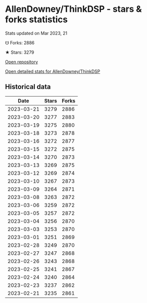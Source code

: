 # AllenDowney/ThinkDSP - stars & forks statistics

Stats updated on Mar 2023, 21

☋ Forks: 2886

★ Stars: 3279

[Open repository](https://github.com/AllenDowney/ThinkDSP)

[Open detailed stats for AllenDowney/ThinkDSP](https://reviewgithub.com/rep/AllenDowney/ThinkDSP)

## Historical data
| Date | Stars | Forks |
|------|-------|-------|
| 2023-03-21 | 3279 | 2886 | 
| 2023-03-20 | 3277 | 2883 | 
| 2023-03-19 | 3275 | 2880 | 
| 2023-03-18 | 3273 | 2878 | 
| 2023-03-16 | 3272 | 2877 | 
| 2023-03-15 | 3272 | 2875 | 
| 2023-03-14 | 3270 | 2873 | 
| 2023-03-13 | 3269 | 2875 | 
| 2023-03-12 | 3269 | 2874 | 
| 2023-03-10 | 3267 | 2873 | 
| 2023-03-09 | 3264 | 2871 | 
| 2023-03-08 | 3263 | 2872 | 
| 2023-03-06 | 3259 | 2872 | 
| 2023-03-05 | 3257 | 2872 | 
| 2023-03-04 | 3256 | 2870 | 
| 2023-03-03 | 3253 | 2870 | 
| 2023-03-01 | 3251 | 2869 | 
| 2023-02-28 | 3249 | 2870 | 
| 2023-02-27 | 3247 | 2868 | 
| 2023-02-26 | 3243 | 2868 | 
| 2023-02-25 | 3241 | 2867 | 
| 2023-02-24 | 3240 | 2864 | 
| 2023-02-23 | 3237 | 2862 | 
| 2023-02-21 | 3235 | 2861 | 

